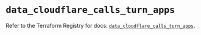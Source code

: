 # `data_cloudflare_calls_turn_apps`

Refer to the Terraform Registry for docs: [`data_cloudflare_calls_turn_apps`](https://registry.terraform.io/providers/cloudflare/cloudflare/5.2.0/docs/data-sources/calls_turn_apps).
